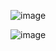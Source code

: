 ![image](https://user-images.githubusercontent.com/52807284/128042760-2d140230-9807-43f4-863a-db0a7638278c.png)

![image](https://user-images.githubusercontent.com/52807284/128042707-77fc6086-e256-4658-9da4-58b3bcf42288.png)
